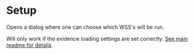 # Setup
Opens a dialog where one can choose which WSS's will be run.

Will only work if the evidence loading settings are set correctly.
[See main readme for details](https://github.com/avian-digital-forensics/avian-scripts).